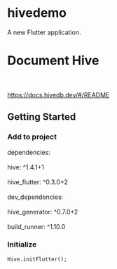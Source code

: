 # hivedemo

A new Flutter application.

# Document Hive
<br></br>
https://docs.hivedb.dev/#/README

## Getting Started

### Add to project 
dependencies:
<br></br>
    <t>hive: ^1.4.1+1</t>
 <br></br>
    <t>hive_flutter: ^0.3.0+2</t>
 <br></br>
dev_dependencies:
<br></br>
    <t>hive_generator: ^0.7.0+2</t>
 <br></br>
    <t>build_runner: ^1.10.0</t>
  
### Initialize
    Hive.initFlutter();
